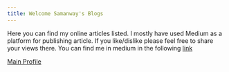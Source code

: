 ```yaml
---
title: Welcome Samanway's Blogs
---
```

Here you can find my online articles listed. I mostly have used Medium as a platform for publishing article. If you like/dislike please feel free to share your views there. You can find me in medium in the following [link](https://medium.com/@samanwayghatak)

[Main Profile](https://devil1993.github.io)